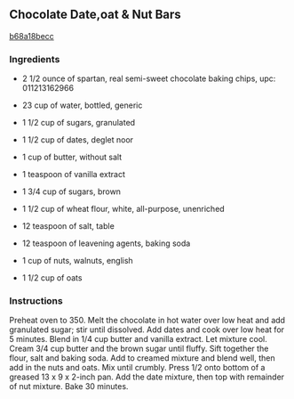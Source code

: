 ## Chocolate Date,oat & Nut Bars

[b68a18becc](http://www.food.com/recipe/chocolate-date-oat-nut-bars-35092)

### Ingredients

 - 2 1/2 ounce of spartan, real semi-sweet chocolate baking chips, upc: 011213162966

 - 23 cup of water, bottled, generic

 - 1 1/2 cup of sugars, granulated

 - 1 1/2 cup of dates, deglet noor

 - 1 cup of butter, without salt

 - 1 teaspoon of vanilla extract

 - 1 3/4 cup of sugars, brown

 - 1 1/2 cup of wheat flour, white, all-purpose, unenriched

 - 12 teaspoon of salt, table

 - 12 teaspoon of leavening agents, baking soda

 - 1 cup of nuts, walnuts, english

 - 1 1/2 cup of oats

### Instructions

Preheat oven to 350. Melt the chocolate in hot water over low heat and add granulated sugar; stir until dissolved. Add dates and cook over low heat for 5 minutes. Blend in 1/4 cup butter and vanilla extract. Let mixture cool. Cream 3/4 cup butter and the brown sugar until fluffy. Sift together the flour, salt and baking soda. Add to creamed mixture and blend well, then add in the nuts and oats. Mix until crumbly. Press 1/2 onto bottom of a greased 13 x 9 x 2-inch pan. Add the date mixture, then top with remainder of nut mixture. Bake 30 minutes.
